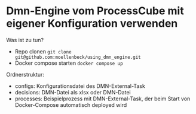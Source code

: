 # Dmn-Engine vom ProcessCube mit eigener Konfiguration verwenden

Was ist zu tun?
- Repo clonen `git clone git@github.com:moellenbeck/using_dmn_engine.git`
- Docker compose starten `docker compose up`

Ordnerstruktur:
- configs: Konfigurationsdatei des DMN-External-Task
- decisions: DMN-Datei als xlsx oder DMN-Datei
- processes: Beispielprozess mit DMN-External-Task, der beim Start von Docker-Compose automatisch deployed wird
